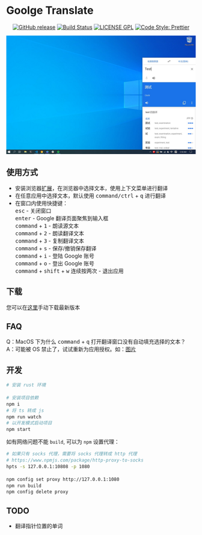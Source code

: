 # Goolge Translate
<p align="center">
  <a href="https://github.com/mantou132/GoogleTranslate/releases"><img alt="GitHub release" src="https://img.shields.io/github/release/mantou132/GoogleTranslate.svg?style=for-the-badge"></a>
  <a href="https://travis-ci.org/mantou132/GoogleTranslate"><img alt="Build Status" src="https://img.shields.io/travis/mantou132/GoogleTranslate/google-webapp.svg?style=for-the-badge"></a>
  <a href="./LICENSE"><img alt="LICENSE GPL" src="https://img.shields.io/badge/license-gpl-yellow.svg?style=for-the-badge"></a>
  <a href="https://github.com/prettier/prettier"><img alt="Code Style: Prettier" src="https://img.shields.io/badge/code_style-prettier-ff69b4.svg?style=for-the-badge"></a>
</p>
<img alt="应用程序主界面" src="./screenshot/windows.jpg">

## 使用方式

- 安装浏览器[扩展](https://github.com/mantou132/CallGoogleTranslate)，在浏览器中选择文本，使用上下文菜单进行翻译
- 在任意应用中选择文本，默认使用 <kbd>command/ctrl</kbd> + <kbd>q</kbd> 进行翻译
- 在窗口内使用快捷键：<br>
  <kbd>esc</kbd> - 关闭窗口<br>
  <kbd>enter</kbd> - Google 翻译页面聚焦到输入框<br>
  <kbd>command</kbd> + <kbd>1</kbd> - 朗读源文本<br>
  <kbd>command</kbd> + <kbd>2</kbd> - 朗读翻译文本<br>
  <kbd>command</kbd> + <kbd>3</kbd> - 复制翻译文本<br>
  <kbd>command</kbd> + <kbd>s</kbd> - 保存/撤销保存翻译<br>
  <kbd>command</kbd> + <kbd>i</kbd> - 登陆 Google 账号<br>
  <kbd>command</kbd> + <kbd>o</kbd> - 登出 Google 账号<br>
  <kbd>command</kbd> + <kbd>shift</kbd> + <kbd>w</kbd> 连续按两次 - 退出应用

## 下载

您可以在[这里](https://github.com/mantou132/GoogleTranslate/releases/latest)手动下载最新版本

## FAQ

Q：MacOS 下为什么 <kbd>command</kbd> + <kbd>q</kbd> 打开翻译窗口没有自动填充选择的文本？<br>
A：可能被 OS 禁止了，试试重新为应用授权。如：<a href="./screenshot/macos-preference.png">图片</a>

## 开发

```bash
# 安装 rust 环境

# 安装项目依赖
npm i
# 将 ts 转成 js
npm run watch
# 以开发模式启动项目
npm start
```

如有网络问题不能 `build`, 可以为 `npm` 设置代理：

```bash
# 如果只有 socks 代理，需要将 socks 代理转成 http 代理
# https://www.npmjs.com/package/http-proxy-to-socks
hpts -s 127.0.0.1:10808 -p 1080

npm config set proxy http://127.0.0.1:1080
npm run build
npm config delete proxy
```

## TODO

- 翻译指针位置的单词
